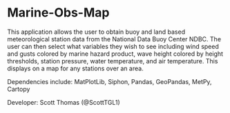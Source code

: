 # Marine-Obs-Map
This application allows the user to obtain buoy and land based meteorological station data from the National Data Buoy Center NDBC. The user can then select what variables they wish to see including wind speed and gusts colored by marine hazard product, wave height colored by height thresholds, station pressure, water temperature, and air temperature. This displays on a map for any stations over an area.

Dependencies include: MatPlotLib, Siphon, Pandas, GeoPandas, MetPy, Cartopy

Developer: Scott Thomas (@ScottTGL1)
